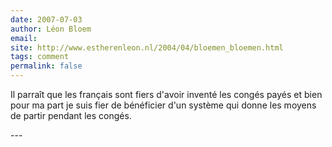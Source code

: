 ```yaml
---
date: 2007-07-03
author: Léon Bloem
email: 
site: http://www.estherenleon.nl/2004/04/bloemen_bloemen.html
tags: comment
permalink: false
---
```


<p>
Il parraît que les français sont fiers d'avoir inventé les congés payés et bien pour ma part je suis fier de bénéficier d'un système qui donne les moyens de partir pendant les congés.
</p>
---